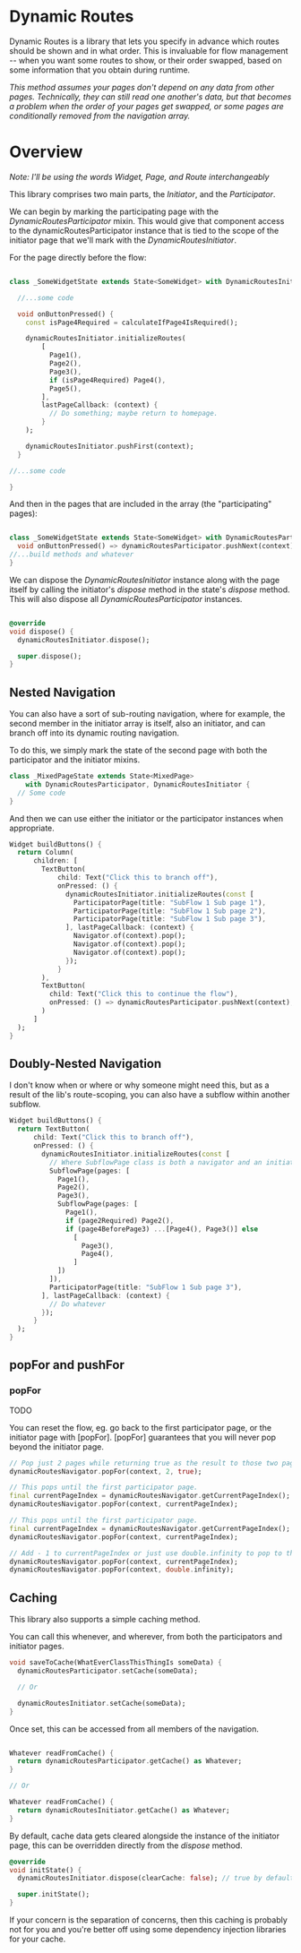 # Dynamic Routes

Dynamic Routes is a library that lets you specify in advance which routes should be shown and in
what order. This is invaluable for flow management -- when you want some routes to show, or their
order swapped, based on some information that you obtain during runtime.

_This method assumes your pages don't depend on any data from other pages. Technically, they can
still read one another's data, but that becomes a problem when the order of your pages get swapped,
or some pages are conditionally removed from the navigation array._

# Overview

_Note: I'll be using the words Widget, Page, and Route interchangeably_

This library comprises two main parts, the _Initiator_, and the _Participator_.

We can begin by marking the participating page with the _DynamicRoutesParticipator_ mixin. This
would give that component access to the dynamicRoutesParticipator instance that is tied to the scope
of the initiator page that we'll mark with the _DynamicRoutesInitiator_.

For the page directly before the flow:

```dart

class _SomeWidgetState extends State<SomeWidget> with DynamicRoutesInitiator {

  //...some code

  void onButtonPressed() {
    const isPage4Required = calculateIfPage4IsRequired();

    dynamicRoutesInitiator.initializeRoutes(
        [
          Page1(),
          Page2(),
          Page3(),
          if (isPage4Required) Page4(),
          Page5(),
        ],
        lastPageCallback: (context) {
          // Do something; maybe return to homepage.
        }
    );

    dynamicRoutesInitiator.pushFirst(context);
  }

//...some code

}
```

And then in the pages that are included in the array (the "participating" pages):

```dart

class _SomeWidgetState extends State<SomeWidget> with DynamicRoutesParticipator {
  void onButtonPressed() => dynamicRoutesParticipator.pushNext(context);
//...build methods and whatever
}
```

We can dispose the _DynamicRoutesInitiator_ instance along with the page itself by calling the
initiator's _dispose_ method in the state's _dispose_ method. This will also dispose all
_DynamicRoutesParticipator_ instances.

```dart

@override
void dispose() {
  dynamicRoutesInitiator.dispose();

  super.dispose();
}

```

## Nested Navigation

You can also have a sort of sub-routing navigation, where for example, the second member in the
initiator array is itself, also an initiator, and can branch off into its dynamic routing
navigation.

To do this, we simply mark the state of the second page with both the participator and the initiator
mixins.

```dart
class _MixedPageState extends State<MixedPage>
    with DynamicRoutesParticipator, DynamicRoutesInitiator {
  // Some code
}
```

And then we can use either the initiator or the participator instances when appropriate.

```dart
Widget buildButtons() {
  return Column(
      children: [
        TextButton(
            child: Text("Click this to branch off"),
            onPressed: () {
              dynamicRoutesInitiator.initializeRoutes(const [
                ParticipatorPage(title: "SubFlow 1 Sub page 1"),
                ParticipatorPage(title: "SubFlow 1 Sub page 2"),
                ParticipatorPage(title: "SubFlow 1 Sub page 3"),
              ], lastPageCallback: (context) {
                Navigator.of(context).pop();
                Navigator.of(context).pop();
                Navigator.of(context).pop();
              });
            }
        ),
        TextButton(
          child: Text("Click this to continue the flow"),
          onPressed: () => dynamicRoutesParticipator.pushNext(context),
        )
      ]
  );
}
```

## Doubly-Nested Navigation

I don't know when or where or why someone might need this, but as a result of the lib's
route-scoping, you can also have a subflow within another subflow.

```dart
Widget buildButtons() {
  return TextButton(
      child: Text("Click this to branch off"),
      onPressed: () {
        dynamicRoutesInitiator.initializeRoutes(const [
          // Where SubflowPage class is both a navigator and an initiator.
          SubflowPage(pages: [
            Page1(),
            Page2(),
            Page3(),
            SubflowPage(pages: [
              Page1(),
              if (page2Required) Page2(),
              if (page4BeforePage3) ...[Page4(), Page3()] else
                [
                  Page3(),
                  Page4(),
                ]
            ])
          ]),
          ParticipatorPage(title: "SubFlow 1 Sub page 3"),
        ], lastPageCallback: (context) {
          // Do whatever
        });
      }
  );
}
```

## popFor and pushFor

### popFor

TODO

You can reset the flow, eg. go back to the first participator page, or the initiator page
with [popFor].
[popFor] guarantees that you will never pop beyond the initiator page.

```dart
// Pop just 2 pages while returning true as the result to those two pages.
dynamicRoutesNavigator.popFor(context, 2, true);

// This pops until the first participator page.
final currentPageIndex = dynamicRoutesNavigator.getCurrentPageIndex();
dynamicRoutesNavigator.popFor(context, currentPageIndex);

// This pops until the first participator page.
final currentPageIndex = dynamicRoutesNavigator.getCurrentPageIndex();
dynamicRoutesNavigator.popFor(context, currentPageIndex);

// Add - 1 to currentPageIndex or just use double.infinity to pop to the initiator page.
dynamicRoutesNavigator.popFor(context, currentPageIndex);
dynamicRoutesNavigator.popFor(context, double.infinity);
```

## Caching

This library also supports a simple caching method.

You can call this whenever, and wherever, from both the participators and initiator pages.

```dart
void saveToCache(WhatEverClassThisThingIs someData) {
  dynamicRoutesParticipator.setCache(someData);

  // Or

  dynamicRoutesInitiator.setCache(someData);
}
```

Once set, this can be accessed from all members of the navigation.

```dart

Whatever readFromCache() {
  return dynamicRoutesParticipator.getCache() as Whatever;
}

// Or

Whatever readFromCache() {
  return dynamicRoutesInitiator.getCache() as Whatever;
}

```

By default, cache data gets cleared alongside the instance of the initiator page, this can be
overridden directly from the _dispose_ method.

```dart
@override
void initState() {
  dynamicRoutesInitiator.dispose(clearCache: false); // true by default.

  super.initState();
}

```

If your concern is the separation of concerns, then this caching is probably not for you and you're
better off using some dependency injection libraries for your cache.
